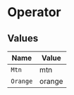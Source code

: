 # Operator


## Values

| Name     | Value    |
| -------- | -------- |
| `Mtn`    | mtn      |
| `Orange` | orange   |